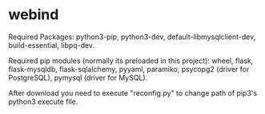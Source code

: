 # webind
Required Packages:
  python3-pip,
  python3-dev, 
  default-libmysqlclient-dev, 
  build-essential, 
  libpq-dev.
  
Required pip modules (normally its preloaded in this project):
	wheel,
	flask,
	flask-mysqldb,
	flask-sqlalchemy,
	pyyaml,
	paramiko,
	psycopg2 (driver for PostgreSQL),
	pymysql (driver for MySQL).
	
After download you need to execute "reconfig.py" 
to change path of pip3's python3 execute file.
